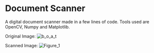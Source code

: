 # Document Scanner
A digital document scanner made in a few lines of code. Tools used are OpenCV, Numpy and Matplotlib.

Original Image:
![b_o_a_t](https://user-images.githubusercontent.com/40724187/203895984-0429e697-f5a8-4ac9-b214-7aa3fb97335c.jpeg)

Scanned Image:
![Figure_1](https://user-images.githubusercontent.com/40724187/203896018-c9c471e1-ffbf-4bfc-b626-9c224804b9b1.png)
